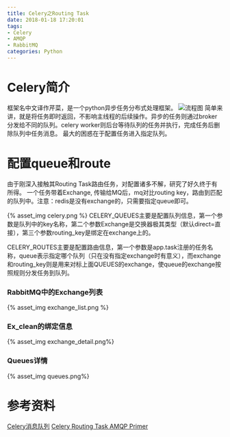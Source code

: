 ```yaml
---
title: Celery之Routing Task
date: 2018-01-18 17:20:01
tags: 
- Celery
- AMQP
- RabbitMQ
categories: Python
---
```


# Celery简介
框架名中文译作芹菜，是一个python异步任务分布式处理框架。
![流程图](http://img.blog.csdn.net/20170415031435992?watermark/2/text/aHR0cDovL2Jsb2cuY3Nkbi5uZXQveHNqX2Jsb2c=/font/5a6L5L2T/fontsize/400/fill/I0JBQkFCMA==/dissolve/70/gravity/SouthEast)
简单来讲，就是将任务即时返回，不影响主线程的后续操作。异步的任务则通过broker分发给不同的队列。celery worker则后台等待队列的任务并执行，完成任务后删除队列中任务消息。
最大的困惑在于配置任务进入指定队列。

# 配置queue和route

由于刚深入接触其Routing Task路由任务，对配置诸多不解，研究了好久终于有所得。
一个任务带着Exchange, 传输给MQ后，mq对比routing key，路由到匹配的队列中。注意：redis是没有exchange的，只需要指定queue即可。

{% asset_img celery.png %}
CELERY_QUEUES主要是配置队列信息，第一个参数是队列中的key名称，第二个参数Exchange是交换器极其类型（默认direct=直接），第三个参数routing_key是绑定在exchange上的。

CELERY_ROUTES主要是配置路由信息，第一个参数是app.task注册的任务名称，queue表示指定哪个队列（只在没有指定exchange时有意义），而exchange和routing_key则是用来对标上面QUEUES的exchange，使queue的exchange按照规则分发任务到队列。

### RabbitMQ中的Exchange列表

{% asset_img exchange_list.png %}

### Ex_clean的绑定信息

{% asset_img exchange_detail.png%}

### Queues详情

{% asset_img queues.png%}

# 参考资料
[Celery消息队列](http://blog.csdn.net/xsj_blog/article/details/70181984)
[Celery Routing Task AMQP Primer](http://docs.celeryproject.org/en/latest/userguide/routing.html?#amqp-primer)
